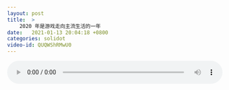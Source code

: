 ```yaml
---
layout: post
title:  >
    2020 年是游戏走向主流生活的一年
date:   2021-01-13 20:04:18 +0800
categories: solidot
video-id: QUQWShRMwU0
---
```


<audio src="/assets/b9abb1c3d3bcb35663cb2a65f8b9b458.mp3" style="width: 100%;" controls></audio>

